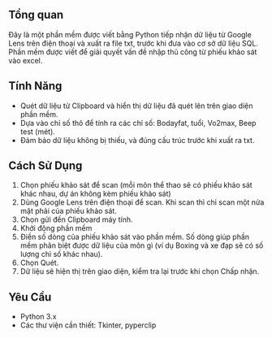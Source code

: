 ## Tổng quan
Đây là một phần mềm được viết bằng Python tiếp nhận dữ liệu từ Google Lens trên điện thoại và xuất ra file txt, trước khi đưa vào cơ sở dữ liệu SQL. Phần mềm được viết để giải quyết vấn đề nhập thủ công từ phiếu khảo sát vào excel.

## Tính Năng
- Quét dữ liệu từ Clipboard và hiển thị dữ liệu đã quét lên trên giao diện phần mềm.
- Dựa vào chỉ số thô để tính ra các chỉ số: Bodayfat, tuổi, Vo2max, Beep test (mét).
- Đảm bảo dữ liệu không bị thiếu, và đúng cấu trúc trước khi xuất ra txt.

## Cách Sử Dụng
1. Chọn phiếu khảo sát để scan (mỗi môn thể thao sẽ có phiếu khảo sát khác nhau, dự án không kèm phiếu khảo sát)
2. Dùng Google Lens trên điện thoại để scan. Khi scan thì chỉ scan một nửa mặt phải của phiếu khảo sát.
3. Chọn gửi đến Clipboard máy tính.
4. Khởi động phần mềm
5. Điền số dòng của phiếu khảo sát vào phần mềm. Số dòng giúp phần mềm phân biệt được dữ liệu của môn gì (ví dụ Boxing và xe đạp sẽ có số lượng chỉ số khác nhau).
6. Chọn Quét.
7. Dữ liệu sẽ hiện thị trên giao diện, kiểm tra lại trước khi chọn Chấp nhận.

## Yêu Cầu
- Python 3.x
- Các thư viện cần thiết: Tkinter, pyperclip
